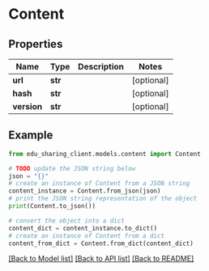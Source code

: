 # Content


## Properties

Name | Type | Description | Notes
------------ | ------------- | ------------- | -------------
**url** | **str** |  | [optional] 
**hash** | **str** |  | [optional] 
**version** | **str** |  | [optional] 

## Example

```python
from edu_sharing_client.models.content import Content

# TODO update the JSON string below
json = "{}"
# create an instance of Content from a JSON string
content_instance = Content.from_json(json)
# print the JSON string representation of the object
print(Content.to_json())

# convert the object into a dict
content_dict = content_instance.to_dict()
# create an instance of Content from a dict
content_from_dict = Content.from_dict(content_dict)
```
[[Back to Model list]](../README.md#documentation-for-models) [[Back to API list]](../README.md#documentation-for-api-endpoints) [[Back to README]](../README.md)


